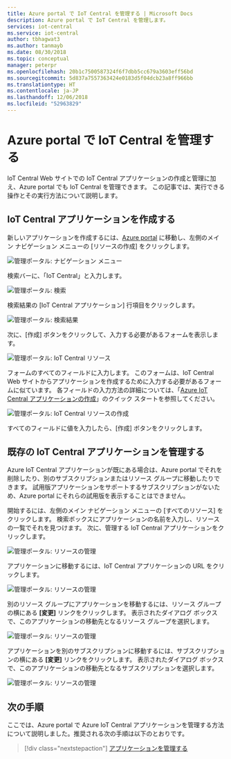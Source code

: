 ```yaml
---
title: Azure portal で IoT Central を管理する | Microsoft Docs
description: Azure portal で IoT Central を管理します。
services: iot-central
ms.service: iot-central
author: tbhagwat3
ms.author: tanmayb
ms.date: 08/30/2018
ms.topic: conceptual
manager: peterpr
ms.openlocfilehash: 20b1c7500587324f6f7dbb5cc679a3603eff56bd
ms.sourcegitcommit: 5d837a7557363424e0183d5f04dcb23a8ff966bb
ms.translationtype: HT
ms.contentlocale: ja-JP
ms.lasthandoff: 12/06/2018
ms.locfileid: "52963829"
---
```

# <a name="manage-iot-central-from-the-azure-portal"></a>Azure portal で IoT Central を管理する 
IoT Central Web サイトでの IoT Central アプリケーションの作成と管理に加え、Azure portal でも IoT Central を管理できます。 この記事では、実行できる操作とその実行方法について説明します。

## <a name="create-iot-central-applications"></a>IoT Central アプリケーションを作成する
新しいアプリケーションを作成するには、[Azure portal](https://ms.portal.azure.com) に移動し、左側のメイン ナビゲーション メニューの [リソースの作成] をクリックします。 

![管理ポータル: ナビゲーション メニュー](media/howto-manage-iot-central-from-portal/image0.png)

検索バーに、「IoT Central」と入力します。

![管理ポータル: 検索](media/howto-manage-iot-central-from-portal/image0a.png)

検索結果の [IoT Central アプリケーション] 行項目をクリックします。

![管理ポータル: 検索結果](media/howto-manage-iot-central-from-portal/image0b.png)

次に、[作成] ボタンをクリックして、入力する必要があるフォームを表示します。

![管理ポータル: IoT Central リソース](media/howto-manage-iot-central-from-portal/image0c.png)

フォームのすべてのフィールドに入力します。 このフォームは、IoT Central Web サイトからアプリケーションを作成するために入力する必要があるフォームに似ています。 各フィールドの入力方法の詳細については、「[Azure IoT Central アプリケーションの作成](quick-deploy-iot-central.md)」のクイック スタートを参照してください。 

![管理ポータル: IoT Central リソースの作成](media/howto-manage-iot-central-from-portal/image1.png)  

すべてのフィールドに値を入力したら、[作成] ボタンをクリックします。

## <a name="manage-existing-iot-central-applications"></a>既存の IoT Central アプリケーションを管理する
Azure IoT Central アプリケーションが既にある場合は、Azure portal でそれを削除したり、別のサブスクリプションまたはリソース グループに移動したりできます。 試用版アプリケーションをサポートするサブスクリプションがないため、Azure portal にそれらの試用版を表示することはできません。

開始するには、左側のメイン ナビゲーション メニューの [すべてのリソース] をクリックします。 検索ボックスにアプリケーションの名前を入力し、リソースの一覧でそれを見つけます。 次に、管理する IoT Central アプリケーションをクリックします。

![管理ポータル: リソースの管理](media/howto-manage-iot-central-from-portal/image2.png)

アプリケーションに移動するには、IoT Central アプリケーションの URL をクリックします。

![管理ポータル: リソースの管理](media/howto-manage-iot-central-from-portal/image3.png)

別のリソース グループにアプリケーションを移動するには、リソース グループの横にある **[変更]** リンクをクリックします。 表示されたダイアログ ボックスで、このアプリケーションの移動先となるリソース グループを選択します。

![管理ポータル: リソースの管理](media/howto-manage-iot-central-from-portal/image4.png)

アプリケーションを別のサブスクリプションに移動するには、サブスクリプションの横にある **[変更]** リンクをクリックします。 表示されたダイアログ ボックスで、このアプリケーションの移動先となるサブスクリプションを選択します。

![管理ポータル: リソースの管理](media/howto-manage-iot-central-from-portal/image5.png)

## <a name="next-steps"></a>次の手順

ここでは、Azure portal で Azure IoT Central アプリケーションを管理する方法について説明しました。推奨される次の手順は以下のとおりです。

> [!div class="nextstepaction"]
> [アプリケーションを管理する](howto-administer.md)